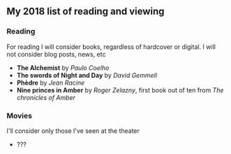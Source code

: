 ## My 2018 list of reading and viewing ##

### Reading ###

For reading I will consider books, regardless of hardcover or digital. I will not consider blog posts, news, etc

 - **The Alchemist** by *Paulo Coelho*
 - **The swords of Night and Day** by *David Gemmell*
 - **Phèdre** by *Jean Racine*
 - **Nine princes in Amber** by *Roger Zelazny*, first book out of ten from *The chronicles of Amber* 

### Movies ###

I'll consider only those I've seen at the theater

 - ???